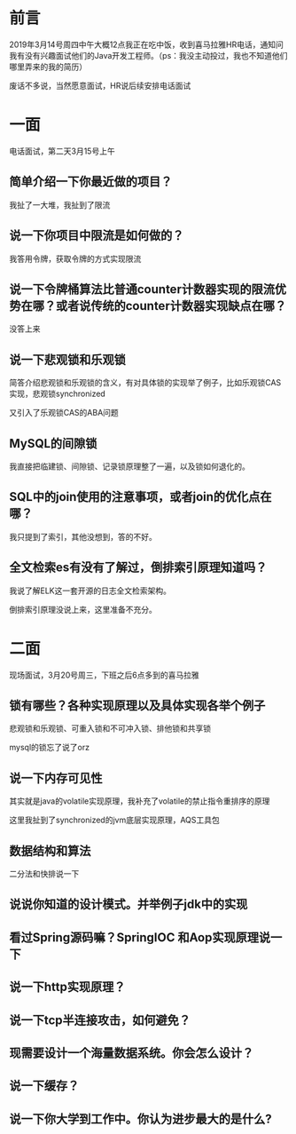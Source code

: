 # 前言

2019年3月14号周四中午大概12点我正在吃中饭，收到喜马拉雅HR电话，通知问我有没有兴趣面试他们的Java开发工程师。（ps：我没主动投过，我也不知道他们哪里弄来的我的简历）

废话不多说，当然愿意面试，HR说后续安排电话面试

# 一面

电话面试，第二天3月15号上午

## 简单介绍一下你最近做的项目？

我扯了一大堆，我扯到了限流

## 说一下你项目中限流是如何做的？

我答用令牌，获取令牌的方式实现限流

## 说一下令牌桶算法比普通counter计数器实现的限流优势在哪？或者说传统的counter计数器实现缺点在哪？

没答上来

## 说一下悲观锁和乐观锁

简答介绍悲观锁和乐观锁的含义，有对具体锁的实现举了例子，比如乐观锁CAS实现，悲观锁synchronized

又引入了乐观锁CAS的ABA问题

## MySQL的间隙锁

我直接把临建锁、间隙锁、记录锁原理整了一遍，以及锁如何退化的。

## SQL中的join使用的注意事项，或者join的优化点在哪？

我只提到了索引，其他没想到，答的不好。

## 全文检索es有没有了解过，倒排索引原理知道吗？

我说了解ELK这一套开源的日志全文检索架构。

倒排索引原理没说上来，这里准备不充分。

# 二面

现场面试，3月20号周三，下班之后6点多到的喜马拉雅

## 锁有哪些？各种实现原理以及具体实现各举个例子

悲观锁和乐观锁、可重入锁和不可冲入锁、排他锁和共享锁

mysql的锁忘了说了orz

## 说一下内存可见性

其实就是java的volatile实现原理，我补充了volatile的禁止指令重排序的原理

这里我扯到了synchronized的jvm底层实现原理，AQS工具包

## 数据结构和算法

二分法和快排说一下

## 说说你知道的设计模式。并举例子jdk中的实现



## 看过Spring源码嘛？SpringIOC 和Aop实现原理说一下



## 说一下http实现原理？



## 说一下tcp半连接攻击，如何避免？



## 现需要设计一个海量数据系统。你会怎么设计？



## 说一下缓存？



## 说一下你大学到工作中。你认为进步最大的是什么?





